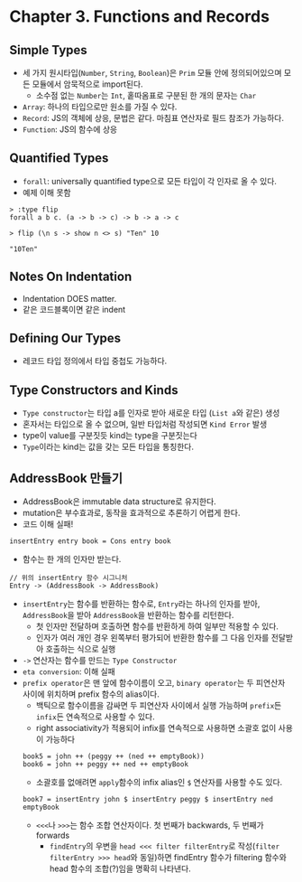 # Chapter 3. Functions and Records

## Simple Types
- 세 가지 원시타입(`Number`, `String`, `Boolean`)은 `Prim` 모듈 안에 정의되어있으며 모든 모듈에서 암묵적으로 import된다.
  - 소수점 없는 `Number`는 `Int`, 홑따옴표로 구분된 한 개의 문자는 `Char`
- `Array`: 하나의 타입으로만 원소를 가질 수 있다.
- `Record`: JS의 객체에 상응, 문법은 같다. 마침표 연산자로 필드 참조가 가능하다.
- `Function`: JS의 함수에 상응

## Quantified Types
- `forall`: universally quantified type으로 모든 타입이 각 인자로 올 수 있다.
- 예제 이해 못함
```
> :type flip
forall a b c. (a -> b -> c) -> b -> a -> c

> flip (\n s -> show n <> s) "Ten" 10

"10Ten"
```

## Notes On Indentation
- Indentation DOES matter.
- 같은 코드블록이면 같은 indent

## Defining Our Types
- 레코드 타입 정의에서 타입 중첩도 가능하다.

## Type Constructors and Kinds
- `Type constructor`는 타입 a를 인자로 받아 새로운 타입 (`List a`와 같은) 생성
- 혼자서는 타입으로 올 수 없으며, 일반 타입처럼 작성되면 `Kind Error` 발생
- type이 value를 구분짓듯 kind는 type을 구분짓는다
- `Type`이라는 kind는 값을 갖는 모든 타입을 통칭한다.

## AddressBook 만들기
- AddressBook은 immutable data structure로 유지한다.
- mutation은 부수효과로, 동작을 효과적으로 추론하기 어렵게 한다.
- 코드 이해 실패!
```
insertEntry entry book = Cons entry book
```
- 함수는 한 개의 인자만 받는다. 
```
// 위의 insertEntry 함수 시그니처
Entry -> (AddressBook -> AddressBook)
```
- `insertEntry`는 함수를 반환하는 함수로, `Entry`라는 하나의 인자를 받아, `AddressBook`을 받아 `AddressBook`을 반환하는 함수를 리턴한다.
  - 첫 인자만 전달하며 호출하면 함수를 반환하게 하여 일부만 적용할 수 있다. 
  - 인자가 여러 개인 경우 왼쪽부터 평가되어 반환한 함수를 그 다음 인자를 전달받아 호출하는 식으로 실행
- `->` 연산자는 함수를 만드는 `Type Constructor`
- `eta conversion`: 이해 실패
- `prefix operator`은 맨 앞에 함수이름이 오고, `binary operator`는 두 피연산자 사이에 위치하며 prefix 함수의 alias이다.
  - 백틱으로 함수이름을 감싸면 두 피연산자 사이에서 실행 가능하며 `prefix`든 `infix`든 연속적으로 사용할 수 있다.
  - right associativity가 적용되어 infix를 연속적으로 사용하면 소괄호 없이 사용이 가능하다
  ```
  book5 = john ++ (peggy ++ (ned ++ emptyBook))
  book6 = john ++ peggy ++ ned ++ emptyBook
  ```
  - 소괄호를 없애려면 `apply`함수의 infix alias인 `$` 연산자를 사용할 수도 있다.
  ```
  book7 = insertEntry john $ insertEntry peggy $ insertEntry ned emptyBook
  ```
  - `<<<`나 `>>>`는 함수 조합 연산자이다. 첫 번째가 backwards, 두 번째가 forwards
    - `findEntry`의 우변을 `head <<< filter filterEntry`로 작성(`filter filterEntry >>> head`와 동일)하면 findEntry 함수가 filtering 함수와 head 함수의 조합(?)임을 명확히 나타낸다.